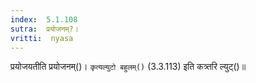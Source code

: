 ```yaml
---
index:  5.1.108
sutra:  प्रयोजनम्?।
vritti:  nyasa
---
```


प्रयोजयतीति प्रयोजनम्()। `कृत्यल्युटो बहुलम्()` (3.3.113) इति कत्र्तरि ल्युट्()॥
